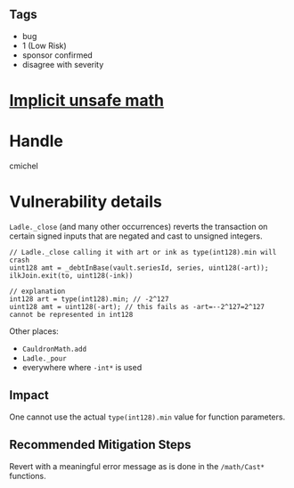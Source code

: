 ## Tags

- bug
- 1 (Low Risk)
- sponsor confirmed
- disagree with severity

# [Implicit unsafe math](https://github.com/code-423n4/2021-05-yield-findings/issues/24) 

# Handle

cmichel


# Vulnerability details

`Ladle._close` (and many other occurrences) reverts the transaction on certain signed inputs that are negated and cast to unsigned integers.

```solidity
// Ladle._close calling it with art or ink as type(int128).min will crash
uint128 amt = _debtInBase(vault.seriesId, series, uint128(-art));
ilkJoin.exit(to, uint128(-ink))

// explanation
int128 art = type(int128).min; // -2^127
uint128 amt = uint128(-art); // this fails as -art=--2^127=2^127 cannot be represented in int128
```

Other places:
- `CauldronMath.add`
- `Ladle._pour`
- everywhere where `-int*` is used

## Impact
One cannot use the actual `type(int128).min` value for function parameters.

## Recommended Mitigation Steps
Revert with a meaningful error message as is done in the `/math/Cast*` functions.



